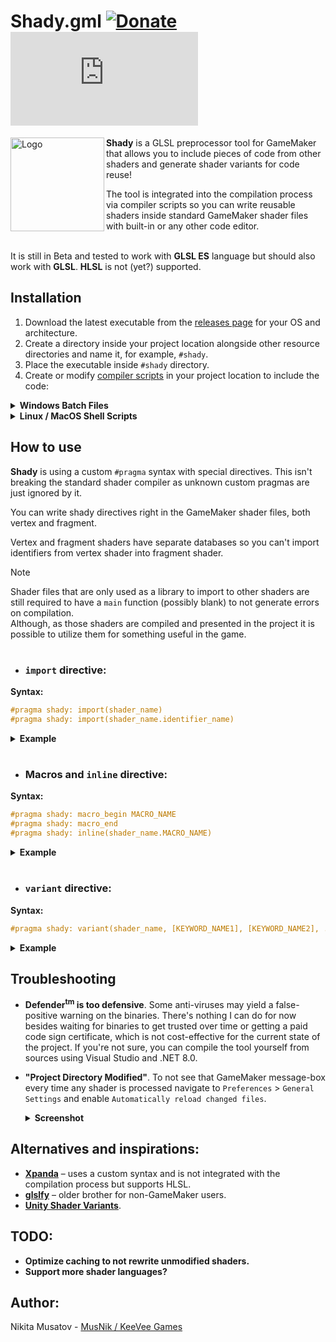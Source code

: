 # Shady.gml [![Donate](https://img.shields.io/badge/donate-%E2%9D%A4-blue.svg)](https://musnik.itch.io/donate-me) [![License](https://img.shields.io/github/license/KeeVeeGames/OKColor.gml)](#!)
<img align="left" src="https://keevee.games/wp-content/uploads/2024/10/logo-300x300.png" alt="Logo" width="150">

**Shady** is a GLSL preprocessor tool for GameMaker that allows you to include pieces of code from other shaders and generate shader variants for code reuse!

The tool is integrated into the compilation process via compiler scripts so you can write reusable shaders inside standard GameMaker shader files with built-in or any other code editor.

\
It is still in Beta and tested to work with **GLSL ES** language but should also work with **GLSL**. **HLSL** is not (yet?) supported.

## Installation
1. Download the latest executable from the [releases page](https://github.com/KeeVeeGames/Shady.gml/releases) for your OS and architecture.
2. Create a directory inside your project location alongside other resource directories and name it, for example, `#shady`.
3. Place the executable inside `#shady` directory.
4. Create or modify [compiler scripts](https://manual.gamemaker.io/monthly/en/Settings/Runner_Details/Compiler_Batch_Files.htm) in your project location to include the code:
<details>
  <summary><b>Windows Batch Files</b></summary>
  
  \
  `pre_build_step.bat`
  ```batch
  %~dp0\#shady\Shady %~dp0 --pre
  ```
  \
  `post_textures.bat`
  ```batch
  %~dp0\#shady\Shady %~dp0 --post
  ```
</details>

<details>
  <summary><b>Linux / MacOS Shell Scripts</b></summary>
  
  \
  `pre_build_step.sh`
  ```console
  #!/bin/bash
  
  ${0%/*}/#shady/Shady ${0%/*} --pre
  ```
  \
  `post_textures.sh`
  ```console
  #!/bin/bash

  ${0%/*}/#shady/Shady ${0%/*} --post
  ```
</details>

## How to use
**Shady** is using a custom `#pragma` syntax with special directives. This isn't breaking the standard shader compiler as unknown custom pragmas are just ignored by it.

You can write shady directives right in the GameMaker shader files, both vertex and fragment.

Vertex and fragment shaders have separate databases so you can't import identifiers from vertex shader into fragment shader.

> [!NOTE]
> Shader files that are only used as a library to import to other shaders are still required to have a `main` function (possibly blank) to not generate errors on compilation.\
> Although, as those shaders are compiled and presented in the project it is possible to utilize them for something useful in the game.

#
* ### `import` directive:
**Syntax:**
```glsl
#pragma shady: import(shader_name)
#pragma shady: import(shader_name.identifier_name)
```

<details>
  <summary><b>Example</b></summary>
  
  \
  `sh_functions.fsh`
  ```glsl
  float random(vec2 st) {
      return fract(sin(dot(st.xy, vec2(12.9898,78.233))) * 43758.5453123);
  }

  #define GRAYSCALE_FACTOR vec3(0.2126, 0.7152, 0.0722)
  vec4 grayscale(vec4 color) {
      return vec4(vec3(dot(color.rgb, GRAYSCALE_FACTOR)), color.a);
  }

  const vec2 textureScale = vec2(4096.0 / 1920.0, 4096.0 / 1080.0);

  void main() {}
  ```
  \
  `sh_shader.fsh`
  ```glsl
  varying vec2 v_vTexcoord;
  varying vec4 v_vColour;

  #pragma shady: import(sh_functions)  // import everything from sh_functions (random, GRAYSCALE_FACTOR, grayscale, textureScale)
  #pragma shady: import(sh_functions.random)  // import specific function (random)
  #pragma shady: import(sh_functions.textureScale)  // import specific variable (textureScale)

  void main() {
      vec4 color = texture2D(gm_BaseTexture, v_vTexcoord);
    
      gl_FragColor = v_vColour * grayscale(color);  // you can then use imported stuff like it's there
  }
  ```
  \
  You can import functions, variables and `#define`s. `varying`s, `uniform`s and `main` function are not exported.\
  Nested imports are also supported, so `A` imports `B` which imports `C`, with duplicates resolved.
</details>

#

* ### Macros and `inline` directive:
**Syntax:**
```glsl
#pragma shady: macro_begin MACRO_NAME
#pragma shady: macro_end
#pragma shady: inline(shader_name.MACRO_NAME)
```

<details>
  <summary><b>Example</b></summary>
  
  \
  `sh_macros.fsh`
  ```glsl
  varying vec2 v_vTexcoord;
  varying vec4 v_vColour;

  void main() {
      #pragma shady: macro_begin FRAGCOLOR
          gl_FragColor = v_vColour * texture2D(gm_BaseTexture, v_vTexcoord);
      #pragma shady: macro_end
  }
  ```
  \
  `sh_shader.fsh`
  ```glsl
  varying vec2 v_vTexcoord;
  varying vec4 v_vColour;

  void main() {
      #pragma shady: inline(sh_macros.FRAGCOLOR)  // inline code from sh_macros FRAGCOLOR macro
  }
  ```
  \
  Nested macros are also supported, so this code:
  ```glsl
  #pragma shady: macro_begin INVERSE_GRAYSCALE
  
      #pragma shady: macro_begin INVERSE
          gl_FragColor = vec4(vec3(1.0 - gl_FragColor.rgb), gl_FragColor.a);
      #pragma shady: macro_end
  
      #pragma shady: macro_begin GRAYSCALE
          gl_FragColor = grayscale(gl_FragColor);
      #pragma shady: macro_end
  
  #pragma shady: macro_end
  ```
  Will generate three macros `INVERSE_GRAYSCALE`, `INVERSE` and `GRAYSCALE` that will all work.
</details>

#

* ### `variant` directive:
**Syntax:**
```glsl
#pragma shady: variant(shader_name, [KEYWORD_NAME1], [KEYWORD_NAME2], ...)
```

<details>
  <summary><b>Example</b></summary>
  
  \
  `sh_shader_base.fsh`
  ```glsl
  varying vec2 v_vTexcoord;
  varying vec4 v_vColour;
  
  #pragma shady: import(sh_effects)
  
  void main()
  {
      // use #ifdef, #if defined() or #elif defined() to define variant keywords
      #ifdef BLUR
          vec4 color = texture2DBlur(gm_BaseTexture, v_vTexcoord);
      #else
          vec4 color = texture2D(gm_BaseTexture, v_vTexcoord);
      #endif
      
      #ifdef NOISE
          color = noise(color);
      #endif
      
      #ifdef DARKEN
          color = darken(color);
      #endif
      
      gl_FragColor = v_vColour * color;
  }
  ```
  \
  `sh_shader_variant.fsh`
  ```glsl
  #pragma shady: variant(sh_shader_base, BLUR, DARKEN) // will generate a variant of sh_shader_base with BLUR and DARKEN enabled

  // the rest is ignored and will be replaced with base shader code
  varying vec2 v_vTexcoord;
  varying vec4 v_vColour;

  void main() {
      gl_FragColor = v_vColour * texture2D(gm_BaseTexture, v_vTexcoord);
  }
  ```
  \
  The variant directive with no keywords will create the exact copy of the original shader, which may be useful for generating code that share the same vertex shader, for example.
  \
  Original shader can also be used as normal.
</details>

## Troubleshooting
* **Defender<sup>tm</sup> is too defensive**. Some anti-viruses may yield a false-positive warning on the binaries. There's nothing I can do for now besides waiting for binaries to get trusted over time or getting a paid code sign certificate, which is not cost-effective for the current state of the project. If you're not sure, you can compile the tool yourself from sources using Visual Studio and .NET 8.0.
* **"Project Directory Modified"**. To not see that GameMaker message-box every time any shader is processed navigate to `Preferences` > `General Settings` and enable `Automatically reload changed files`.
  <details>
    <summary><b>Screenshot</b></summary>

    ![image](https://github.com/user-attachments/assets/8ca4f138-bc2a-478c-b23b-046b94e8eee4)

  </details>

## Alternatives and inspirations:
* **[Xpanda](https://github.com/GameMakerDiscord/Xpanda)** – uses a custom syntax and is not integrated with the compilation process but supports HLSL.
* **[glslfy](https://github.com/glslify/glslify)** – older brother for non-GameMaker users.
* **[Unity Shader Variants](https://docs.unity3d.com/Manual/shader-variants.html)**.

## TODO:
* **Optimize caching to not rewrite unmodified shaders.**
* **Support more shader languages?**

## Author:
Nikita Musatov - [MusNik / KeeVee Games](https://twitter.com/keeveegames)
